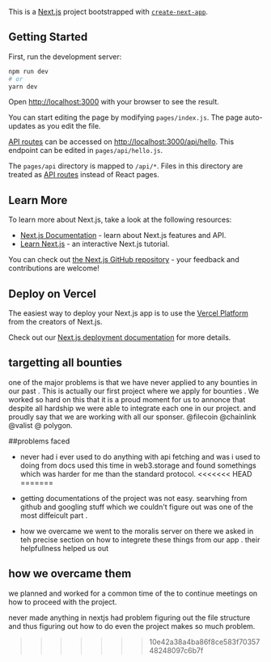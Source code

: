 This is a [Next.js](https://nextjs.org/) project bootstrapped with [`create-next-app`](https://github.com/vercel/next.js/tree/canary/packages/create-next-app).

## Getting Started

First, run the development server:

```bash
npm run dev
# or
yarn dev
```

Open [http://localhost:3000](http://localhost:3000) with your browser to see the result.

You can start editing the page by modifying `pages/index.js`. The page auto-updates as you edit the file.

[API routes](https://nextjs.org/docs/api-routes/introduction) can be accessed on [http://localhost:3000/api/hello](http://localhost:3000/api/hello). This endpoint can be edited in `pages/api/hello.js`.

The `pages/api` directory is mapped to `/api/*`. Files in this directory are treated as [API routes](https://nextjs.org/docs/api-routes/introduction) instead of React pages.

## Learn More

To learn more about Next.js, take a look at the following resources:

- [Next.js Documentation](https://nextjs.org/docs) - learn about Next.js features and API.
- [Learn Next.js](https://nextjs.org/learn) - an interactive Next.js tutorial.

You can check out [the Next.js GitHub repository](https://github.com/vercel/next.js/) - your feedback and contributions are welcome!

## Deploy on Vercel

The easiest way to deploy your Next.js app is to use the [Vercel Platform](https://vercel.com/new?utm_medium=default-template&filter=next.js&utm_source=create-next-app&utm_campaign=create-next-app-readme) from the creators of Next.js.

Check out our [Next.js deployment documentation](https://nextjs.org/docs/deployment) for more details.




## targetting all bounties

one of the major problems is that we have never applied to any bounties in our past . This is actually our first project where we apply for bounties . We worked so hard on this that it is a proud moment for us to annonce that despite all hardship we were able to integrate each one in our project. and proudly say  that we are working with all our sponser. @filecoin @chainlink @valist @ polygon. 

##problems faced

- never had i ever used to do anything with api fetching and was i used to doing from docs used this time in web3.storage and found somethings which was harder for me than the standard protocol.
<<<<<<< HEAD
=======

- getting documentations of the project was not easy. searvhing from github and googling stuff which we couldn't figure out was one of the most diffeicult part . 

- how we overcame we went to the moralis server on there we asked in teh precise section on how to integrete these things from our app . their helpfullness helped us out

## how we overcame them 

we planned and worked for a common time of the to continue meetings on how to proceed with the project.


never made anything in nextjs had problem figuring out the file structure and thus figuring out how to do even the project makes so much problem.

>>>>>>> 10e42a38a4ba86f8ce583f7035748248097c6b7f
